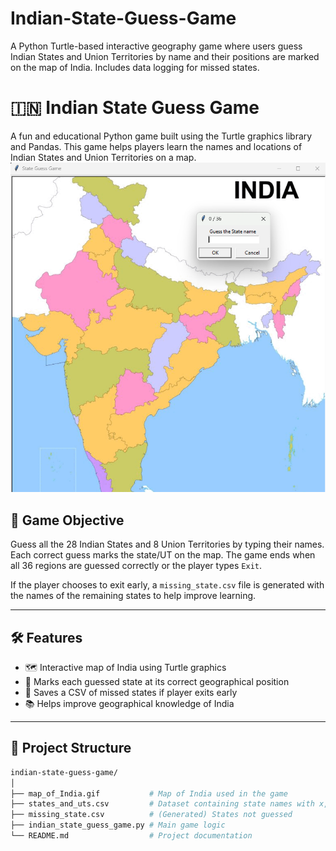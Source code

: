 # Indian-State-Guess-Game
A Python Turtle-based interactive geography game where users guess Indian States and Union Territories by name and their positions are marked on the map of India. Includes data logging for missed states.

# 🇮🇳 Indian State Guess Game

A fun and educational Python game built using the Turtle graphics library and Pandas. This game helps players learn the names and locations of Indian States and Union Territories on a map.
![image alt](https://github.com/Dhiraj182005/Indian-State-Guess-Game/blob/4f2a29b9b773e5325046068de9cf80a5b111462d/game_ss.png)

## 🧠 Game Objective

Guess all the 28 Indian States and 8 Union Territories by typing their names. Each correct guess marks the state/UT on the map. The game ends when all 36 regions are guessed correctly or the player types `Exit`.

If the player chooses to exit early, a `missing_state.csv` file is generated with the names of the remaining states to help improve learning.

---

## 🛠 Features

- 🗺️ Interactive map of India using Turtle graphics
- 📌 Marks each guessed state at its correct geographical position
- 🧾 Saves a CSV of missed states if player exits early
- 📚 Helps improve geographical knowledge of India

---

## 📂 Project Structure

```bash
indian-state-guess-game/
│
├── map_of_India.gif           # Map of India used in the game
├── states_and_uts.csv         # Dataset containing state names with x, y coordinates
├── missing_state.csv          # (Generated) States not guessed
├── indian_state_guess_game.py # Main game logic
└── README.md                  # Project documentation
